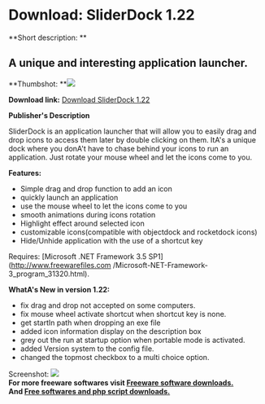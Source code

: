 # Download: SliderDock 1.22

**Short description: **

## A unique and interesting application launcher.

  
**Thumbshot: **![](http://www.freewarefiles.com/screenshot/sliderdock_md.jpg)   
  
**Download link:** [Download SliderDock 1.22](http://freesoftwares.boysofts.com/SliderDock_program_48647.html)  
  

**Publisher's Description**  
  

SliderDock is an application launcher that will allow you to easily drag and
drop icons to access them later by double clicking on them. ItA's a unique
dock where you donA't have to chase behind your icons to run an application.
Just rotate your mouse wheel and let the icons come to you.

**Features:**

  * Simple drag and drop function to add an icon 
  * quickly launch an application 
  * use the mouse wheel to let the icons come to you 
  * smooth animations during icons rotation 
  * Highlight effect around selected icon 
  * customizable icons(compatible with objectdock and rocketdock icons) 
  * Hide/Unhide application with the use of a shortcut key 

Requires: [Microsoft .NET Framework 3.5 SP1](http://www.freewarefiles.com
/Microsoft-NET-Framework-3_program_31320.html).

**WhatA's New in version 1.22:**

  * fix drag and drop not accepted on some computers. 
  * fix mouse wheel activate shortcut when shortcut key is none. 
  * get startIn path when dropping an exe file 
  * added icon information display on the description box 
  * grey out the run at startup option when portable mode is activated. 
  * added Version system to the config file. 
  * changed the topmost checkbox to a multi choice option. 

  
  
Screenshot: ![](http://www.freewarefiles.com/screenshot/sliderdock.jpg)  
**For more freeware softwares visit [Freeware software downloads.](http://freesoftwares.boysofts.com/)**   
**And [Free softwares and php script downloads.](http://www.boysofts.com/)**

